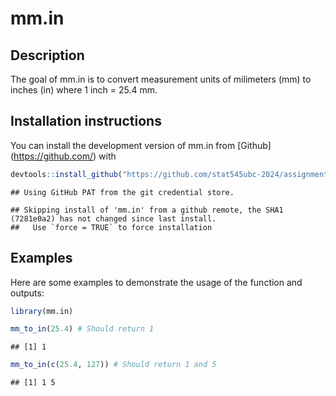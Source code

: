 
# mm.in

## Description

The goal of mm.in is to convert measurement units of milimeters (mm) to
inches (in) where 1 inch = 25.4 mm.

## Installation instructions

You can install the development version of mm.in from \[Github\]
(<https://github.com/>) with

``` r
devtools::install_github("https://github.com/stat545ubc-2024/assignment-b2-jeenatm")
```

    ## Using GitHub PAT from the git credential store.

    ## Skipping install of 'mm.in' from a github remote, the SHA1 (7281e0a2) has not changed since last install.
    ##   Use `force = TRUE` to force installation

## Examples

Here are some examples to demonstrate the usage of the function and
outputs:

``` r
library(mm.in)

mm_to_in(25.4) # Should return 1
```

    ## [1] 1

``` r
mm_to_in(c(25.4, 127)) # Should return 1 and 5
```

    ## [1] 1 5
